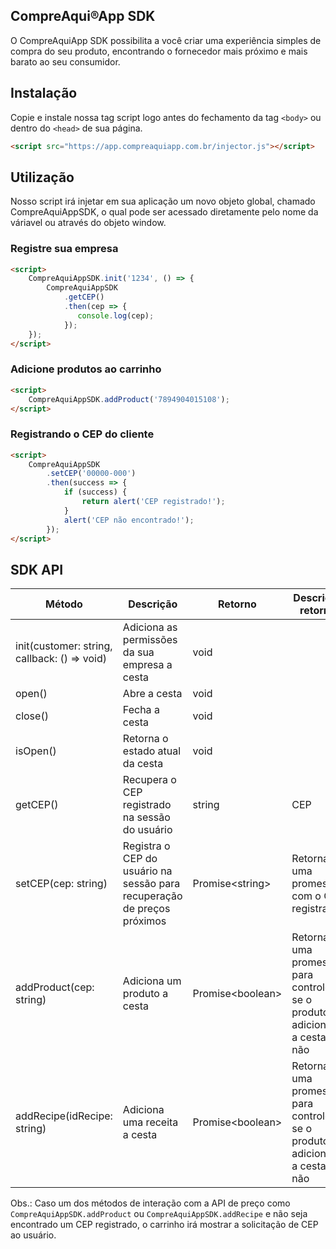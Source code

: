 ## CompreAqui®App SDK

O CompreAquiApp SDK possibilita a você criar uma experiência simples de compra do seu produto, encontrando o fornecedor mais próximo e mais barato ao seu consumidor.

## Instalação

Copie e instale nossa tag script logo antes do fechamento da tag `<body>` ou dentro do `<head>` de sua página.

```html
<script src="https://app.compreaquiapp.com.br/injector.js"></script>
```

## Utilização

Nosso script irá injetar em sua aplicação um novo objeto global, chamado CompreAquiAppSDK, o qual pode ser acessado diretamente pelo nome da váriavel ou através do objeto window.

### Registre sua empresa

```html
<script>
    CompreAquiAppSDK.init('1234', () => {
        CompreAquiAppSDK
            .getCEP()
            .then(cep => {
               console.log(cep);
            });
    });
</script>
```

### Adicione produtos ao carrinho

```html
<script>
    CompreAquiAppSDK.addProduct('7894904015108');
</script>
```

### Registrando o CEP do cliente

```html
<script>
    CompreAquiAppSDK
        .setCEP('00000-000')
        .then(success => {
            if (success) {
                return alert('CEP registrado!');
            }
            alert('CEP não encontrado!');
        });
</script>
```

## SDK API

| Método | Descrição | Retorno | Descrição retorno |
|--|--|--|--|
| init(customer: string, callback: () => void) | Adiciona as permissões da sua empresa a cesta | void |  |
| open() | Abre a cesta | void | |
| close() | Fecha a cesta | void | |
| isOpen() | Retorna o estado atual da cesta | void | |
| getCEP() | Recupera o CEP registrado na sessão do usuário | string | CEP |
| setCEP(cep: string) | Registra o CEP do usuário na sessão para recuperação de preços próximos | Promise\<string\> | Retorna uma promessa com o CEP registrado. |
| addProduct(cep: string) | Adiciona um produto a cesta | Promise\<boolean\> | Retorna uma promessa para controle se o produto foi adicionado a cesta ou não |
| addRecipe(idRecipe: string) | Adiciona uma receita a cesta | Promise\<boolean\> | Retorna uma promessa para controle se o produto foi adicionado a cesta ou não |

Obs.: Caso um dos métodos de interação com a API de preço como `CompreAquiAppSDK.addProduct` ou `CompreAquiAppSDK.addRecipe` e não seja encontrado um CEP registrado, o carrinho irá mostrar a solicitação de CEP ao usuário.
